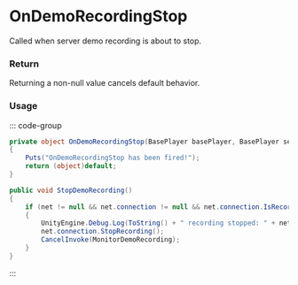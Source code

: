 # OnDemoRecordingStop
<Badge type="info" text="Player"/><Badge type="danger" text="Carbon Compatible"/><Badge type="warning" text="Oxide Compatible"/>
Called when server demo recording is about to stop.

### Return
Returning a non-null value cancels default behavior.

### Usage
::: code-group
```csharp [Example]
private object OnDemoRecordingStop(BasePlayer basePlayer, BasePlayer self1)
{
	Puts("OnDemoRecordingStop has been fired!");
	return (object)default;
}
```
```csharp [Source — Assembly-CSharp @ BasePlayer]
public void StopDemoRecording()
{
	if (net != null && net.connection != null && net.connection.IsRecording)
	{
		UnityEngine.Debug.Log(ToString() + " recording stopped: " + net.connection.RecordFilename);
		net.connection.StopRecording();
		CancelInvoke(MonitorDemoRecording);
	}
}

```
:::
